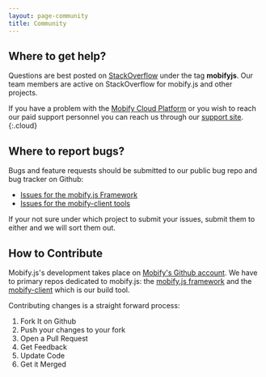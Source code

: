 ```yaml
---
layout: page-community
title: Community
---
```


## Where to get help?

Questions are best posted on [StackOverflow](https://stackoverflow.com/) under the tag **mobifyjs**. Our team members are active on StackOverflow for mobify.js and other projects.

If you have a problem with the [Mobify Cloud Platform](https://cloud.mobify.com/) or you wish to reach our paid support personnel you can reach us through our [support site](https://support.mobify.com/).
{:.cloud}

## Where to report bugs?

Bugs and feature requests should be submitted to our public bug repo and bug tracker on Github:

  - [Issues for the mobify.js Framework](https://github.com/mobify/mobifyjs/issues)
  - [Issues for the mobify-client tools](https://github.com/mobify/mobify-client/issues)

If your not sure under which project to submit your issues, submit them to either and we will sort them out.

## How to Contribute

Mobify.js's development takes place on [Mobify's Github account](https://github.com/mobify). We have to primary repos dedicated to mobify.js: the [mobify.js framework](https://github.com/mobify/mobifyjs) and the [mobify-client](https://github.com/mobify/mobify-client) which is our build tool.

Contributing changes is a straight forward process:

  1. Fork It on Github
  2. Push your changes to your fork
  3. Open a Pull Request
  4. Get Feedback
  5. Update Code
  6. Get it Merged


